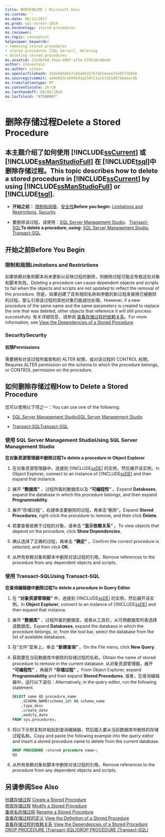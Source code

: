 ```yaml
---
title: 删除存储过程 | Microsoft Docs
ms.custom: ''
ms.date: 06/13/2017
ms.prod: sql-server-2014
ms.technology: stored-procedures
ms.reviewer: ''
ms.topic: conceptual
helpviewer_keywords:
- removing stored procedures
- stored procedures [SQL Server], deleting
- deleting stored procedures
ms.assetid: 232dbf4d-392a-406f-af3a-579518cd8e46
author: stevestein
ms.author: sstein
ms.openlocfilehash: 418e68d4bb7c6ba6632767a554aea72e85726840
ms.sourcegitcommit: ad4d92dce894592a259721a1571b1d8736abacdb
ms.translationtype: MT
ms.contentlocale: zh-CN
ms.lasthandoff: 08/04/2020
ms.locfileid: "87590097"
---
```

# <a name="delete-a-stored-procedure"></a><span data-ttu-id="af845-102">删除存储过程</span><span class="sxs-lookup"><span data-stu-id="af845-102">Delete a Stored Procedure</span></span>
    
##  <a name="this-topic-describes-how-to-delete-a-stored-procedure-in-sscurrent-by-using-ssmanstudiofull-or-tsql"></a><a name="Top"></a> <span data-ttu-id="af845-103">本主题介绍了如何使用 [!INCLUDE[ssCurrent](../../includes/sscurrent-md.md)] 或 [!INCLUDE[ssManStudioFull](../../includes/ssmanstudiofull-md.md)] 在 [!INCLUDE[tsql](../../includes/tsql-md.md)]中删除存储过程。</span><span class="sxs-lookup"><span data-stu-id="af845-103">This topic describes how to delete a stored procedure in [!INCLUDE[ssCurrent](../../includes/sscurrent-md.md)] by using [!INCLUDE[ssManStudioFull](../../includes/ssmanstudiofull-md.md)] or [!INCLUDE[tsql](../../includes/tsql-md.md)].</span></span>  
  
-   <span data-ttu-id="af845-104">**开始之前：** [限制和局限](#Restrictions)、[安全性](#Security)</span><span class="sxs-lookup"><span data-stu-id="af845-104">**Before you begin:**  [Limitations and Restrictions](#Restrictions), [Security](#Security)</span></span>  
  
-   <span data-ttu-id="af845-105">要删除该过程，请使用：[SQL Server Management Studio](#SSMSProcedure)、[Transact-SQL](#TsqlProcedure)</span><span class="sxs-lookup"><span data-stu-id="af845-105">**To delete a procedure, using:**  [SQL Server Management Studio](#SSMSProcedure), [Transact-SQL](#TsqlProcedure)</span></span>  
  
##  <a name="before-you-begin"></a><a name="BeforeYouBegin"></a> <span data-ttu-id="af845-106">开始之前</span><span class="sxs-lookup"><span data-stu-id="af845-106">Before You Begin</span></span>  
  
###  <a name="limitations-and-restrictions"></a><a name="Restrictions"></a> <span data-ttu-id="af845-107">限制和局限</span><span class="sxs-lookup"><span data-stu-id="af845-107">Limitations and Restrictions</span></span>  
 <span data-ttu-id="af845-108">如果依赖对象和脚本尚未更新以反映过程的删除，则删除过程可能会导致这些对象和脚本失败。</span><span class="sxs-lookup"><span data-stu-id="af845-108">Deleting a procedure can cause dependent objects and scripts to fail when the objects and scripts are not updated to reflect the removal of the procedure.</span></span> <span data-ttu-id="af845-109">但是，如果创建了具有相同名称和参数的新过程来替换已被删除的过程，那么引用该过程的其他对象仍能成功处理。</span><span class="sxs-lookup"><span data-stu-id="af845-109">However, if a new procedure of the same name and the same parameters is created to replace the one that was deleted, other objects that reference it will still process successfully.</span></span> <span data-ttu-id="af845-110">有关详细信息，请参阅 [查看存储过程的依赖关系](view-the-dependencies-of-a-stored-procedure.md)。</span><span class="sxs-lookup"><span data-stu-id="af845-110">For more information, see [View the Dependencies of a Stored Procedure](view-the-dependencies-of-a-stored-procedure.md).</span></span>  
  
###  <a name="security"></a><a name="Security"></a> <span data-ttu-id="af845-111">Security</span><span class="sxs-lookup"><span data-stu-id="af845-111">Security</span></span>  
  
####  <a name="permissions"></a><a name="Permissions"></a> <span data-ttu-id="af845-112">权限</span><span class="sxs-lookup"><span data-stu-id="af845-112">Permissions</span></span>  
 <span data-ttu-id="af845-113">需要拥有对该过程所属架构的 ALTER 权限，或对该过程的 CONTROL 权限。</span><span class="sxs-lookup"><span data-stu-id="af845-113">Requires ALTER permission on the schema to which the procedure belongs, or CONTROL permission on the procedure.</span></span>  
  
##  <a name="how-to-delete-a-stored-procedure"></a><a name="Procedures"></a> <span data-ttu-id="af845-114">如何删除存储过程</span><span class="sxs-lookup"><span data-stu-id="af845-114">How to Delete a Stored Procedure</span></span>  
 <span data-ttu-id="af845-115">您可以使用以下项之一：</span><span class="sxs-lookup"><span data-stu-id="af845-115">You can use one of the following:</span></span>  
  
-   [<span data-ttu-id="af845-116">SQL Server Management Studio</span><span class="sxs-lookup"><span data-stu-id="af845-116">SQL Server Management Studio</span></span>](#SSMSProcedure)  
  
-   [<span data-ttu-id="af845-117">Transact-SQL</span><span class="sxs-lookup"><span data-stu-id="af845-117">Transact-SQL</span></span>](#TsqlProcedure)  
  
###  <a name="using-sql-server-management-studio"></a><a name="SSMSProcedure"></a> <span data-ttu-id="af845-118">使用 SQL Server Management Studio</span><span class="sxs-lookup"><span data-stu-id="af845-118">Using SQL Server Management Studio</span></span>  
 <span data-ttu-id="af845-119">**在对象资源管理器中删除过程**</span><span class="sxs-lookup"><span data-stu-id="af845-119">**To delete a procedure in Object Explorer**</span></span>  
  
1.  <span data-ttu-id="af845-120">在对象资源管理器中，连接到 [!INCLUDE[ssDE](../../includes/ssde-md.md)] 的实例，然后展开该实例。</span><span class="sxs-lookup"><span data-stu-id="af845-120">In Object Explorer, connect to an instance of [!INCLUDE[ssDE](../../includes/ssde-md.md)] and then expand that instance.</span></span>  
  
2.  <span data-ttu-id="af845-121">展开 **“数据库”** 、过程所属的数据库以及 **“可编程性”** 。</span><span class="sxs-lookup"><span data-stu-id="af845-121">Expand **Databases**, expand the database in which the procedure belongs, and then expand **Programmability**.</span></span>  
  
3.  <span data-ttu-id="af845-122">展开“存储过程”，右键单击要删除的过程，再单击“删除”。</span><span class="sxs-lookup"><span data-stu-id="af845-122">Expand **Stored Procedures**, right-click the procedure to remove, and then click **Delete**.</span></span>  
  
4.  <span data-ttu-id="af845-123">若要查看依赖于过程的对象，请单击 **“显示依赖关系”** 。</span><span class="sxs-lookup"><span data-stu-id="af845-123">To view objects that depend on the procedure, click **Show Dependencies**.</span></span>  
  
5.  <span data-ttu-id="af845-124">确认选择了正确的过程，再单击 **“确定”** 。</span><span class="sxs-lookup"><span data-stu-id="af845-124">Confirm the correct procedure is selected, and then click **OK**.</span></span>  
  
6.  <span data-ttu-id="af845-125">从所有依赖对象和脚本中删除对该过程的引用。</span><span class="sxs-lookup"><span data-stu-id="af845-125">Remove references to the procedure from any dependent objects and scripts.</span></span>  
  
###  <a name="using-transact-sql"></a><a name="TsqlProcedure"></a> <span data-ttu-id="af845-126">使用 Transact-SQL</span><span class="sxs-lookup"><span data-stu-id="af845-126">Using Transact-SQL</span></span>  
 <span data-ttu-id="af845-127">**在查询编辑器中删除过程**</span><span class="sxs-lookup"><span data-stu-id="af845-127">**To delete a procedure in Query Editor**</span></span>  
  
1.  <span data-ttu-id="af845-128">在 **“对象资源管理器”** 中，连接到 [!INCLUDE[ssDE](../../includes/ssde-md.md)] 的实例，然后展开该实例。</span><span class="sxs-lookup"><span data-stu-id="af845-128">In **Object Explorer**, connect to an instance of [!INCLUDE[ssDE](../../includes/ssde-md.md)] and then expand that instance.</span></span>  
  
2.  <span data-ttu-id="af845-129">展开 **“数据库”** 、过程所属的数据库，或者从工具栏，从可用数据库列表选择该数据库。</span><span class="sxs-lookup"><span data-stu-id="af845-129">Expand **Databases**, expand the database in which the procedure belongs, or, from the tool bar, select the database from the list of available databases.</span></span>  
  
3.  <span data-ttu-id="af845-130">在“文件”菜单上，单击 **“新建查询”** 。</span><span class="sxs-lookup"><span data-stu-id="af845-130">On the File menu, click **New Query**.</span></span>  
  
4.  <span data-ttu-id="af845-131">获取要在当前数据库中删除的存储过程的名称。</span><span class="sxs-lookup"><span data-stu-id="af845-131">Obtain the name of stored procedure to remove in the current database.</span></span> <span data-ttu-id="af845-132">从对象资源管理器，展开 **“可编程性”** ，再展开 **“存储过程”** 。</span><span class="sxs-lookup"><span data-stu-id="af845-132">From Object Explorer, expand **Programmability** and then expand **Stored Procedures**.</span></span> <span data-ttu-id="af845-133">或者，在查询编辑器中，运行以下语句：</span><span class="sxs-lookup"><span data-stu-id="af845-133">Alternatively, in the query editor, run the following statement.</span></span>  
  
    ```sql  
    SELECT name AS procedure_name   
        ,SCHEMA_NAME(schema_id) AS schema_name  
        ,type_desc  
        ,create_date  
        ,modify_date  
    FROM sys.procedures;  
    ```  
  
5.  <span data-ttu-id="af845-134">将以下示例复制并粘贴到查询编辑器，然后插入要从当前数据库中删除的存储过程名称。</span><span class="sxs-lookup"><span data-stu-id="af845-134">Copy and paste the following example into the query editor and insert a stored procedure name to delete from the current database.</span></span>  
  
    ```sql  
    DROP PROCEDURE <stored procedure name>;  
    GO  
    ```  
  
6.  <span data-ttu-id="af845-135">从所有依赖对象和脚本中删除对该过程的引用。</span><span class="sxs-lookup"><span data-stu-id="af845-135">Remove references to the procedure from any dependent objects and scripts.</span></span>  
  
## <a name="see-also"></a><span data-ttu-id="af845-136">另请参阅</span><span class="sxs-lookup"><span data-stu-id="af845-136">See Also</span></span>  
 <span data-ttu-id="af845-137">[创建存储过程](create-a-stored-procedure.md) </span><span class="sxs-lookup"><span data-stu-id="af845-137">[Create a Stored Procedure](create-a-stored-procedure.md) </span></span>  
 <span data-ttu-id="af845-138">[修改存储过程](modify-a-stored-procedure.md) </span><span class="sxs-lookup"><span data-stu-id="af845-138">[Modify a Stored Procedure](modify-a-stored-procedure.md) </span></span>  
 <span data-ttu-id="af845-139">[重命名存储过程](rename-a-stored-procedure.md) </span><span class="sxs-lookup"><span data-stu-id="af845-139">[Rename a Stored Procedure](rename-a-stored-procedure.md) </span></span>  
 <span data-ttu-id="af845-140">[查看存储过程的定义](view-the-definition-of-a-stored-procedure.md) </span><span class="sxs-lookup"><span data-stu-id="af845-140">[View the Definition of a Stored Procedure](view-the-definition-of-a-stored-procedure.md) </span></span>  
 <span data-ttu-id="af845-141">[查看存储过程的依赖关系](view-the-dependencies-of-a-stored-procedure.md) </span><span class="sxs-lookup"><span data-stu-id="af845-141">[View the Dependencies of a Stored Procedure](view-the-dependencies-of-a-stored-procedure.md) </span></span>  
 [<span data-ttu-id="af845-142">DROP PROCEDURE (Transact-SQL)</span><span class="sxs-lookup"><span data-stu-id="af845-142">DROP PROCEDURE &#40;Transact-SQL&#41;</span></span>](/sql/t-sql/statements/drop-procedure-transact-sql)  
  
  
